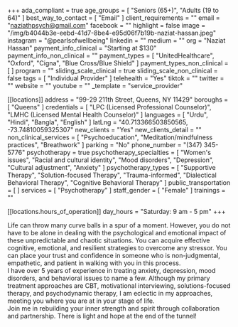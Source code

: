 +++
ada_compliant = true
age_groups = [ "Seniors (65+)", "Adults (19 to 64)" ]
best_way_to_contact = [ "Email" ]
client_requirements = ""
email = "naziathpsych@gmail.com"
facebook = ""
highlight = false
image = "/img/b4044b3e-eebd-41d7-8be4-e95d06f7b19b-naziat-hassan.jpeg"
instagram = "@pearlsofwellbeing"
linkedin = ""
medium = ""
org = "Naziat Hassan"
payment_info_clinical = "Starting at $130"
payment_info_non_clinical = ""
payment_types = [
  "UnitedHealthcare",
  "Oxford",
  "Cigna",
  "Blue Cross/Blue Shield"
]
payment_types_non_clinical = [ ]
program = ""
sliding_scale_clinical = true
sliding_scale_non_clinical = false
tags = [ "Individual Provider" ]
telehealth = "Yes"
tiktok = ""
twitter = ""
website = ""
youtube = ""
_template = "service_provider"

[[locations]]
address = "99-29 211th Street, Queens, NY 11429"
boroughs = [ "Queens" ]
credentials = [
  "LPC (Licensed Professional Counselor)",
  "LMHC (Licensed Mental Health Counselor)"
]
languages = [ "Urdu", "Hindi", "Bangla", "English" ]
latLng = "40.713366503850565, -73.74810059325307"
new_clients = "Yes"
new_clients_detail = ""
non_clinical_services = [
  "Psychoeducation",
  "Meditation/mindfulness practices",
  "Breathwork"
]
parking = "No"
phone_number = "(347) 345-5776"
psychotherapy = true
psychotherapy_specialties = [
  "Women's issues",
  "Racial and cultural identity",
  "Mood disorders",
  "Depression",
  "Cultural adjustment",
  "Anxiety"
]
psychotherapy_types = [
  "Supportive Therapy",
  "Solution-focused Therapy",
  "Trauma-informed",
  "Dialectical Behavioral Therapy",
  "Cognitive Behavioral Therapy"
]
public_transportation = [ ]
services = [ "Psychotherapy" ]
staff_gender = [ "Female" ]
trainings = ""

  [[locations.hours_of_operation]]
  day_hours = "Saturday: 9 am - 5 pm"
+++

Life can throw many curve balls in a spur of a moment. However, you do not have to be alone in dealing with the psychological and emotional impact of these unpredictable and chaotic situations. You can acquire effective cognitive, emotional, and resilient strategies to overcome any stressor. You can place your trust and confidence in someone who is non-judgmental, empathetic, and patient in walking with you in this process.  
I have over 5 years of experience in treating anxiety, depression, mood disorders, and behavioral issues to name a few. Although my primary treatment approaches are CBT, motivational interviewing, solutions-focused therapy, and psychodynamic therapy, I am eclectic in my approaches, meeting you where you are at in your stage of life.  
Join me in rebuilding your inner strength and spirit through collaboration and partnership. There is light and hope at the end of the tunnel!
